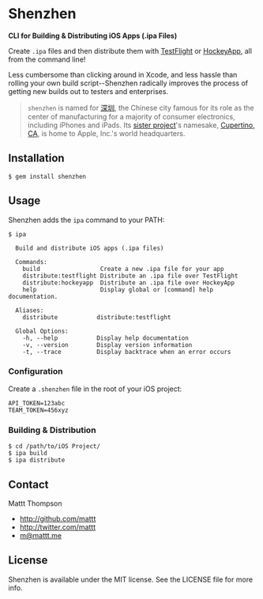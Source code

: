 # Shenzhen
**CLI for Building & Distributing iOS Apps (.ipa Files)**

Create `.ipa` files and then distribute them with [TestFlight](https://testflightapp.com/) or [HockeyApp](http://www.hockeyapp.net), all from the command line!

Less cumbersome than clicking around in Xcode, and less hassle than rolling your own build script--Shenzhen radically improves the process of getting new builds out to testers and enterprises.

> `shenzhen` is named for [深圳](http://en.wikipedia.org/wiki/Shenzhen), the Chinese city famous for its role as the center of manufacturing for a majority of consumer electronics, including iPhones and iPads. Its [sister project](https://github.com/mattt/cupertino)'s namesake, [Cupertino, CA](http://en.wikipedia.org/wiki/Cupertino,_California), is home to Apple, Inc.'s world headquarters.

## Installation

```
$ gem install shenzhen
```

## Usage

Shenzhen adds the `ipa` command to your PATH:

```
$ ipa

  Build and distribute iOS apps (.ipa files)

  Commands:
    build                 Create a new .ipa file for your app
    distribute:testflight Distribute an .ipa file over TestFlight
    distribute:hockeyapp  Distribute an .ipa file over HockeyApp
    help                  Display global or [command] help documentation.

  Aliases:
    distribute           distribute:testflight

  Global Options:
    -h, --help           Display help documentation
    -v, --version        Display version information
    -t, --trace          Display backtrace when an error occurs
```

### Configuration

Create a `.shenzhen` file in the root of your iOS project:

    API_TOKEN=123abc
    TEAM_TOKEN=456xyz

### Building & Distribution

```
$ cd /path/to/iOS Project/
$ ipa build
$ ipa distribute
```

## Contact

Mattt Thompson

- http://github.com/mattt
- http://twitter.com/mattt
- m@mattt.me

## License

Shenzhen is available under the MIT license. See the LICENSE file for more info.
